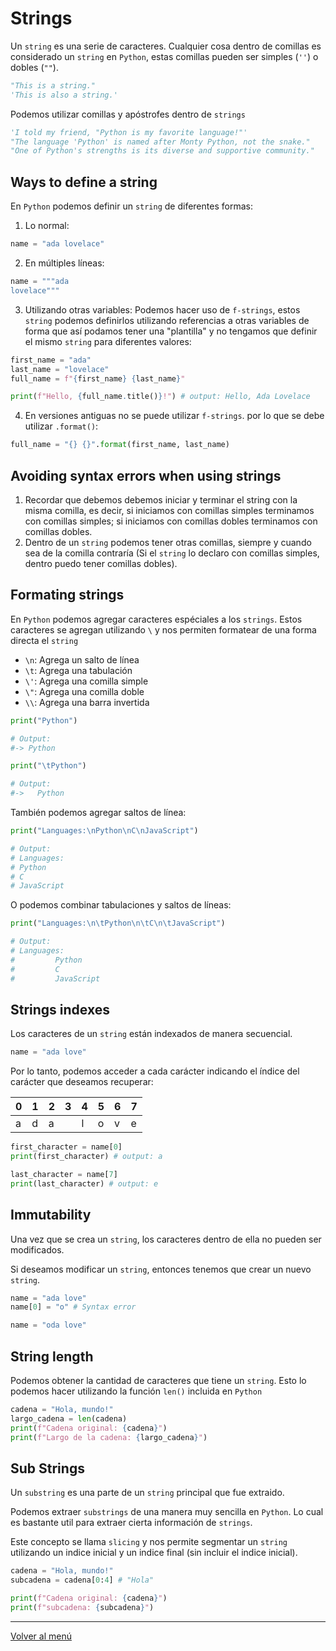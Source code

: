 # Strings

Un `string` es una serie de caracteres. Cualquier cosa dentro de comillas es considerado un `string` en `Python`, estas comillas pueden ser simples (`''`) o dobles (`""`).

```python
"This is a string."
'This is also a string.'
```

Podemos utilizar comillas y apóstrofes dentro de `strings`

```python
'I told my friend, "Python is my favorite language!"'
"The language 'Python' is named after Monty Python, not the snake."
"One of Python's strengths is its diverse and supportive community."
```

## Ways to define a string

En `Python` podemos definir un `string` de diferentes formas:

1. Lo normal:

```python
name = "ada lovelace"
```

2. En múltiples líneas:

```python
name = """ada
lovelace"""
```

3. Utilizando otras variables: Podemos hacer uso de `f-strings`, estos `string` podemos definirlos utilizando referencias a otras variables de forma que así podamos tener una "plantilla" y no tengamos que definir el mismo `string` para diferentes valores:

```python
first_name = "ada"
last_name = "lovelace"
full_name = f"{first_name} {last_name}"

print(f"Hello, {full_name.title()}!") # output: Hello, Ada Lovelace
```

4. En versiones antiguas no se puede utilizar `f-strings`. por lo que se debe utilizar `.format()`:

```python
full_name = "{} {}".format(first_name, last_name)
```

## Avoiding syntax errors when using strings

1. Recordar que debemos debemos iniciar y terminar el string con la misma comilla, es decir, si iniciamos con comillas simples terminamos con comillas simples; si iniciamos con comillas dobles terminamos con comillas dobles.
2. Dentro de un `string` podemos tener otras comillas, siempre y cuando sea de la comilla contraría (Si el `string` lo declaro con comillas simples, dentro puedo tener comillas dobles).

## Formating strings

En `Python` podemos agregar caracteres espéciales a los `strings`. Estos caracteres se agregan utilizando `\` y nos permiten formatear de una forma directa el `string`

- `\n`: Agrega un salto de línea
- `\t`: Agrega una tabulación
- `\'`: Agrega una comilla simple
- `\"`: Agrega una comilla doble
- `\\`: Agrega una barra invertida

```python
print("Python")

# Output:
#-> Python

print("\tPython")

# Output:
#->   Python
```

También podemos agregar saltos de línea:

```python
print("Languages:\nPython\nC\nJavaScript")

# Output:
# Languages:
# Python
# C
# JavaScript
```

O podemos combinar tabulaciones y saltos de líneas:

```python
print("Languages:\n\tPython\n\tC\n\tJavaScript")

# Output:
# Languages:
#         Python
#         C
#         JavaScript
```

## Strings indexes

Los caracteres de un `string` están indexados de manera secuencial.

```python
name = "ada love"
```

Por lo tanto, podemos acceder a cada carácter indicando el índice del carácter que deseamos recuperar:

| 0   | 1   | 2   | 3   | 4   | 5   | 6   | 7   |
| --- | --- | --- | --- | --- | --- | --- | --- |
| a   | d   | a   |     | l   | o   | v   | e   |

```python
first_character = name[0]
print(first_character) # output: a

last_character = name[7]
print(last_character) # output: e
```

## Immutability

Una vez que se crea un `string`, los caracteres dentro de ella no pueden ser modificados.

Si deseamos modificar un `string`, entonces tenemos que crear un nuevo `string`.

```python
name = "ada love"
name[0] = "o" # Syntax error

name = "oda love"
```

## String length

Podemos obtener la cantidad de caracteres que tiene un `string`. Esto lo podemos hacer utilizando la función `len()` incluida en `Python`

```python
cadena = "Hola, mundo!"
largo_cadena = len(cadena)
print(f"Cadena original: {cadena}")
print(f"Largo de la cadena: {largo_cadena}")
```

## Sub Strings

Un `substring` es una parte de un `string` principal que fue extraido.

Podemos extraer `substrings` de una manera muy sencilla en `Python`. Lo cual es bastante util para extraer cierta información de `strings`.

Este concepto se llama `slicing` y nos permite segmentar un `string` utilizando un indice inicial y un indice final (sin incluir el indice inicial).

```python
cadena = "Hola, mundo!"
subcadena = cadena[0:4] # "Hola"

print(f"Cadena original: {cadena}")
print(f"subcadena: {subcadena}")
```

---

[Volver al menú](./0.0-Learn-the-basics.md)
